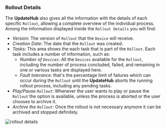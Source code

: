 ### Rollout Details

The **UpdateHub** also gives all the information with the details of each specific `Rollout`, allowing a complete overview of the individual process. Among the information displayed inside the `Rollout Details` you will find:

- *Version*: The version of `Rollout` that the `Device` will receive.
- *Creation Date*: The date that the `Rollout` was created.
- *Tasks*: This area shows the each task that is part of the `Rollout`. Each task includes a number of information, such as:
    - *Number of `Devices`*: All the `Devices` available for the `Rollout`, including the number of process concluded, failed, and remaining in one or various tasks are displayed here.
    - *Fault tolerance*: that's the percentage limit of failures which can occur during the `Rollout` until the **UpdateHub** aborts the running rollout process, including any pending tasks.
- *Play/Pause `Rollout`*: Whenever the user wants to play or pause the `Rollout` the option is available, unless the process is aborted or the user chooses to archive it.
- *Archive the `Rollout`*: Once the rollout is not necessary anymore it can be archived and stopped definitely.

![rollout details](/img/Dashboard/rolloutDetails.png)

